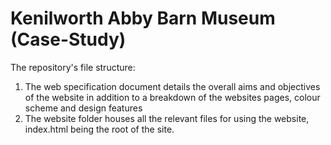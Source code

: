 # Kenilworth Abby Barn Museum (Case-Study)
The repository's file structure:
1. The web specification document details the overall aims and objectives of the website in addition to a breakdown of the websites pages, colour scheme and design features
2. The website folder houses all the relevant files for using the website, index.html being the root of the site.
